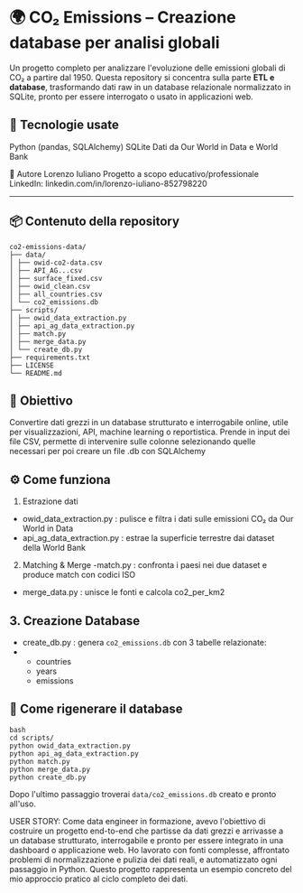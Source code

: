 # 🌍 CO₂ Emissions – Creazione database per analisi globali
Un progetto completo per analizzare l'evoluzione delle emissioni globali di CO₂ a partire dal 1950. 
Questa repository si concentra sulla parte **ETL e database**, trasformando dati raw in un database relazionale normalizzato in SQLite, 
pronto per essere interrogato o usato in applicazioni web.

## 🧰 Tecnologie usate
Python (pandas, SQLAlchemy)
SQLite
Dati da Our World in Data e World Bank

👤 Autore
Lorenzo Iuliano
Progetto a scopo educativo/professionale
LinkedIn: linkedin.com/in/lorenzo-iuliano-852798220

---

## 📦 Contenuto della repository
```
co2-emissions-data/
├── data/
│ ├── owid-co2-data.csv
│ ├── API_AG...csv
│ ├── surface_fixed.csv
│ ├── owid_clean.csv
│ ├── all_countries.csv
│ └── co2_emissions.db
├── scripts/
│ ├── owid_data_extraction.py
│ ├── api_ag_data_extraction.py
│ ├── match.py
│ ├── merge_data.py
│ └── create_db.py
├── requirements.txt
├── LICENSE
└── README.md
```
## 🧠 Obiettivo
Convertire dati grezzi in un database strutturato e interrogabile online, utile per visualizzazioni, API, machine learning o reportistica.
Prende in input dei file CSV, permette di intervenire sulle colonne selezionando quelle necessari per poi creare un file .db con SQLAlchemy

## ⚙️ Come funziona

1. Estrazione dati
- owid_data_extraction.py : pulisce e filtra i dati sulle emissioni CO₂ da Our World in Data
- api_ag_data_extraction.py : estrae la superficie terrestre dai dataset della World Bank

2. Matching & Merge
-match.py : confronta i paesi nei due dataset e produce match con codici ISO
- merge_data.py : unisce le fonti e calcola co2_per_km2

## 3. Creazione Database
- create_db.py : genera ```co2_emissions.db``` con 3 tabelle relazionate:
- 
  - countries
  - years
  - emissions

## 🧪 Come rigenerare il database
```
bash
cd scripts/
python owid_data_extraction.py
python api_ag_data_extraction.py
python match.py
python merge_data.py
python create_db.py
```
Dopo l'ultimo passaggio troverai ```data/co2_emissions.db``` creato e pronto all'uso.



USER STORY:
Come data engineer in formazione, avevo l'obiettivo di costruire un progetto end-to-end 
che partisse da dati grezzi e arrivasse a un database strutturato, interrogabile e pronto 
per essere integrato in una dashboard o applicazione web.
Ho lavorato con fonti complesse, affrontato problemi di normalizzazione e pulizia dei dati reali,
e automatizzato ogni passaggio in Python. Questo progetto rappresenta un esempio concreto del mio 
approccio pratico al ciclo completo dei dati.

